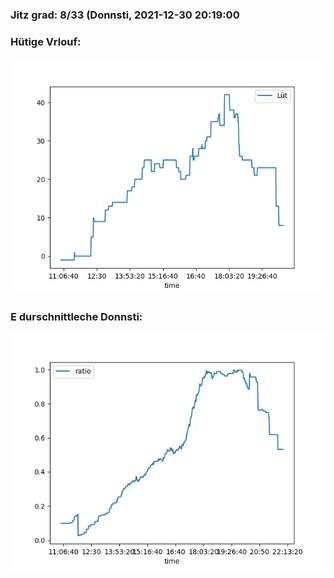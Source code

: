 ### Jitz grad: 8/33 (Donnsti, 2021-12-30 20:19:00

### Hütige Vrlouf:
![Graph](Today.png)

### E durschnittleche Donnsti:
![Graph](Donnsti.png)